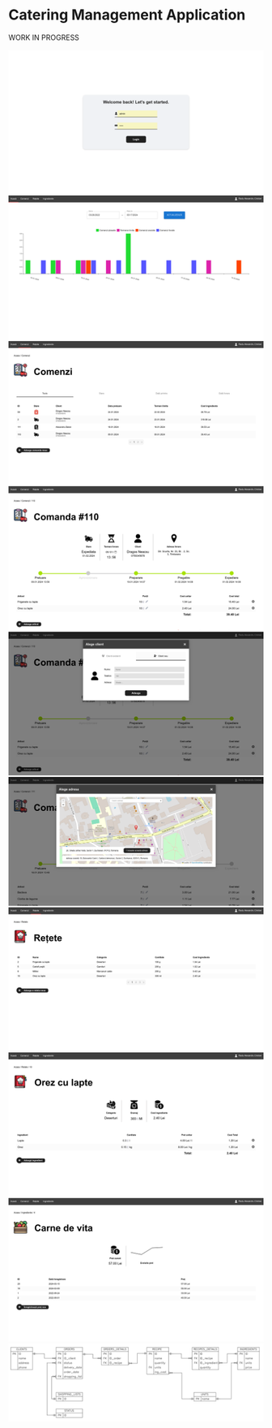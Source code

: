 # Catering Management Application

WORK IN PROGRESS</br>
</br>
<img src="/demo/demo-1.png" />
<img src="/demo/demo-2.png" />
<img src="/demo/demo-3.png" />
<img src="/demo/demo-4.png" />
<img src="/demo/demo-5.png" />
<img src="/demo/demo-6.png" />
<img src="/demo/demo-7.png" />
<img src="/demo/demo-8.png" />
<img src="/demo/demo-9.png" />
<img src="/demo/DATABASE_ERD.png" />